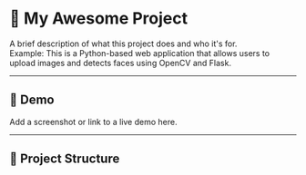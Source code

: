 # 🚀 My Awesome Project

A brief description of what this project does and who it's for.  
Example: This is a Python-based web application that allows users to upload images and detects faces using OpenCV and Flask.

---

## 📸 Demo

Add a screenshot or link to a live demo here.

---

## 📂 Project Structure

